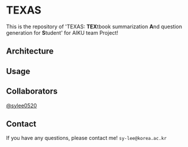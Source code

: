 # TEXAS
This is the repository of 'TEXAS: <b>TEX</b>tbook summarization <b>A</b>nd question generation for <b>S</b>tudent' for AIKU team Project!

## Architecture

## Usage

## Collaborators
[@sylee0520](https://github.com/sylee0520)

## Contact
If you have any questions, please contact me! ```sy-lee@korea.ac.kr```
